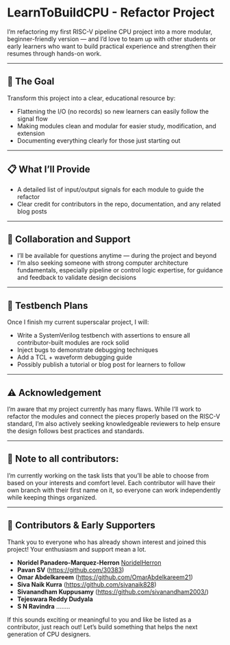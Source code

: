 # LearnToBuildCPU - Refactor Project
I’m refactoring my first RISC-V pipeline CPU project into a more modular, beginner-friendly version — and I’d love to team up with other students or early learners who want to build practical experience and strengthen their resumes through hands-on work.

---

## 🧠 The Goal
Transform this project into a clear, educational resource by:
- Flattening the I/O (no records) so new learners can easily follow the signal flow
- Making modules clean and modular for easier study, modification, and extension
- Documenting everything clearly for those just starting out

---

## 📋 What I’ll Provide
- A detailed list of input/output signals for each module to guide the refactor
- Clear credit for contributors in the repo, documentation, and any related blog posts

---

## 🙌 Collaboration and Support
- I’ll be available for questions anytime — during the project and beyond
- I’m also seeking someone with strong computer architecture fundamentals, especially pipeline or control logic expertise, for guidance and feedback to validate design decisions

---

## 🧪 Testbench Plans
Once I finish my current superscalar project, I will:
- Write a SystemVerilog testbench with assertions to ensure all contributor-built modules are rock solid
- Inject bugs to demonstrate debugging techniques
- Add a TCL + waveform debugging guide
- Possibly publish a tutorial or blog post for learners to follow

---

## ⚠️ Acknowledgement
I’m aware that my project currently has many flaws. While I’ll work to refactor the modules and connect the pieces properly based on the RISC-V standard, I’m also actively seeking knowledgeable reviewers to help ensure the design follows best practices and standards.

---

## 🔧 Note to all contributors:
I’m currently working on the task lists that you’ll be able to choose from based on your interests and comfort level. Each contributor will have their own branch with their first name on it, so everyone can work independently while keeping things organized.

---

## 🙏 Contributors & Early Supporters
Thank you to everyone who has already shown interest and joined this project! Your enthusiasm and support mean a lot.
- **Noridel Panadero-Marquez-Herron** [NoridelHerron](https://github.com/NoridelHerron)  
- **Pavan SV** (https://github.com/30383)
- **Omar Abdelkareem**  (https://github.com/OmarAbdelkareem21) 
- **Siva Naik Kurra** (https://github.com/sivanaik828) 
- **Sivanandham Kuppusamy**  (https://github.com/sivanandham2003/)
- **Tejeswara Reddy Dudyala** 
- **S N Ravindra** 
........

If this sounds exciting or meaningful to you and like be listed as a contributor, just reach out! Let’s build something that helps the next generation of CPU designers.